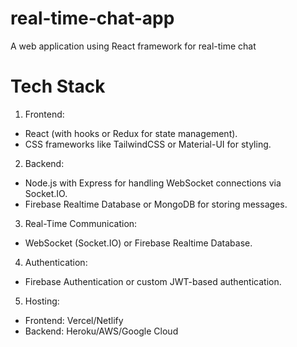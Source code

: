 # real-time-chat-app
A web application using React framework for real-time chat

# Tech Stack
1. Frontend:
+ React (with hooks or Redux for state management).
+ CSS frameworks like TailwindCSS or Material-UI for styling.

2. Backend:
+ Node.js with Express for handling WebSocket connections via Socket.IO.
+ Firebase Realtime Database or MongoDB for storing messages.

3. Real-Time Communication:
+ WebSocket (Socket.IO) or Firebase Realtime Database.

4. Authentication:
+ Firebase Authentication or custom JWT-based authentication.

5. Hosting:
+ Frontend: Vercel/Netlify
+ Backend: Heroku/AWS/Google Cloud
